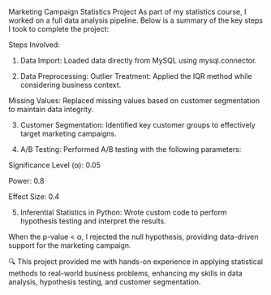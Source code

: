 Marketing Campaign Statistics Project
As part of my statistics course, I worked on a full data analysis pipeline. Below is a summary of the key steps I took to complete the project:

Steps Involved:
1. Data Import:
Loaded data directly from MySQL using mysql.connector.

2. Data Preprocessing:
Outlier Treatment: Applied the IQR method while considering business context.

Missing Values: Replaced missing values based on customer segmentation to maintain data integrity.

3. Customer Segmentation:
Identified key customer groups to effectively target marketing campaigns.

4. A/B Testing:
Performed A/B testing with the following parameters:

Significance Level (α): 0.05

Power: 0.8

Effect Size: 0.4

5. Inferential Statistics in Python:
Wrote custom code to perform hypothesis testing and interpret the results.

When the p-value < α, I rejected the null hypothesis, providing data-driven support for the marketing campaign.

🔍 This project provided me with hands-on experience in applying statistical methods to real-world business problems, enhancing my skills in data analysis, hypothesis testing, and customer segmentation.
